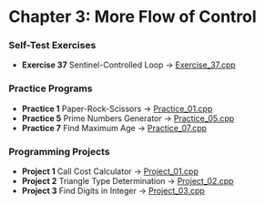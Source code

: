 # Chapter 3: More Flow of Control

### Self-Test Exercises
- **Exercise 37** Sentinel-Controlled Loop → [Exercise_37.cpp](Exercise_37.cpp)

### Practice Programs
- **Practice 1** Paper-Rock-Scissors → [Practice_01.cpp](Practice_01.cpp)
- **Practice 5** Prime Numbers Generator → [Practice_05.cpp](Practice_05.cpp)
- **Practice 7** Find Maximum Age → [Practice_07.cpp](Practice_07.cpp)

### Programming Projects
- **Project 1** Call Cost Calculator → [Project_01.cpp](Project_01.cpp)
- **Project 2** Triangle Type Determination → [Project_02.cpp](Project_02.cpp)
- **Project 3** Find Digits in Integer → [Project_03.cpp](Project_03.cpp)

